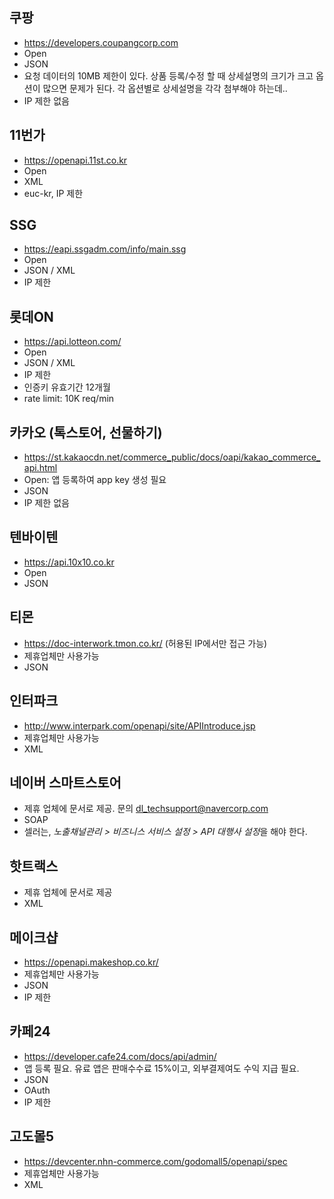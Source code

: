 ## 쿠팡
- https://developers.coupangcorp.com
- Open
- JSON
- 요청 데이터의 10MB 제한이 있다. 상품 등록/수정 할 때 상세설명의 크기가 크고 옵션이 많으면 문제가 된다. 각 옵션별로 상세설명을 각각 첨부해야 하는데..
- IP 제한 없음



## 11번가
- https://openapi.11st.co.kr
- Open
- XML
- euc-kr, IP 제한


## SSG
- https://eapi.ssgadm.com/info/main.ssg
- Open
- JSON / XML
- IP 제한



## 롯데ON
- https://api.lotteon.com/
- Open
- JSON / XML
- IP 제한
- 인증키 유효기간 12개월
- rate limit: 10K req/min


## 카카오 (톡스토어, 선물하기)
- https://st.kakaocdn.net/commerce_public/docs/oapi/kakao_commerce_api.html
- Open: 앱 등록하여 app key 생성 필요
- JSON
- IP 제한 없음



## 텐바이텐
- https://api.10x10.co.kr
- Open
- JSON



## 티몬
- https://doc-interwork.tmon.co.kr/ (허용된 IP에서만 접근 가능)
- 제휴업체만 사용가능
- JSON


## 인터파크
- http://www.interpark.com/openapi/site/APIIntroduce.jsp
- 제휴업체만 사용가능
- XML



## 네이버 스마트스토어
- 제휴 업체에 문서로 제공. 문의 dl_techsupport@navercorp.com
- SOAP
- 셀러는, *노출채널관리 > 비즈니스 서비스 설정 > API 대행사 설정*을 해야 한다.


## 핫트랙스
- 제휴 업체에 문서로 제공
- XML



## 메이크샵
- https://openapi.makeshop.co.kr/
- 제휴업체만 사용가능
- JSON
- IP 제한


## 카페24
- https://developer.cafe24.com/docs/api/admin/
- 앱 등록 필요. 유료 앱은 판매수수료 15%이고, 외부결제여도 수익 지급 필요.
- JSON
- OAuth
- IP 제한



## 고도몰5
- https://devcenter.nhn-commerce.com/godomall5/openapi/spec
- 제휴업체만 사용가능
- XML